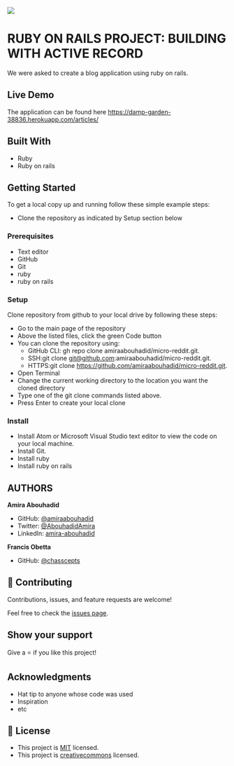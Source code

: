 ![](https://img.shields.io/badge/Microverse-blueviolet)

# RUBY ON RAILS PROJECT: BUILDING WITH ACTIVE RECORD

We were asked to create a blog application using ruby on rails.


## Live Demo
The application can be found here https://damp-garden-38836.herokuapp.com/articles/

## Built With
- Ruby
- Ruby on rails

## Getting Started
To get a local copy up and running follow these simple example steps:
- Clone the repository as indicated by Setup section below

### Prerequisites
- Text editor
- GitHub
- Git
- ruby
- ruby on rails

### Setup
Clone repository from github to your local drive by following these steps:
- Go to the main page of the repository
- Above the listed files, click the green Code button
- You can clone the repository using:
  - GitHub CLI: gh repo clone amiraabouhadid/micro-reddit.git.
  - SSH:git clone git@github.com:amiraabouhadid/micro-reddit.git.
  - HTTPS:git clone https://github.com/amiraabouhadid/micro-reddit.git.
- Open Terminal
- Change the current working directory to the location you want the cloned directory
- Type one of the git clone commands listed above.
- Press Enter to create your local clone

### Install
- Install Atom or Microsoft Visual Studio text editor to view the code on your local machine.
- Install Git.
- Install ruby
- Install ruby on rails

## AUTHORS

**Amira Abouhadid**

- GitHub: [@amiraabouhadid](https://github.com/amiraabouhadid)
- Twitter: [@AbouhadidAmira](https://twitter.com/AbouhadidAmira)
- LinkedIn: [amira-abouhadid](https://linkedin.com/amira-abouhadid)

**Francis Obetta**

- GitHub: [@chasscepts](https://github.com/chasscepts)


## 🤝 Contributing

Contributions, issues, and feature requests are welcome!

Feel free to check the [issues page](https://github.com/amiraabouhadid/micro-reddit/issues).

## Show your support

Give a ⭐️ if you like this project!

## Acknowledgments

- Hat tip to anyone whose code was used
- Inspiration
- etc

## 📝 License

- This project is [MIT](https://opensource.org/licenses/MIT) licensed.
- This project is [creativecommons](https://creativecommons.org/licenses/by-nc/4.0/) licensed.
